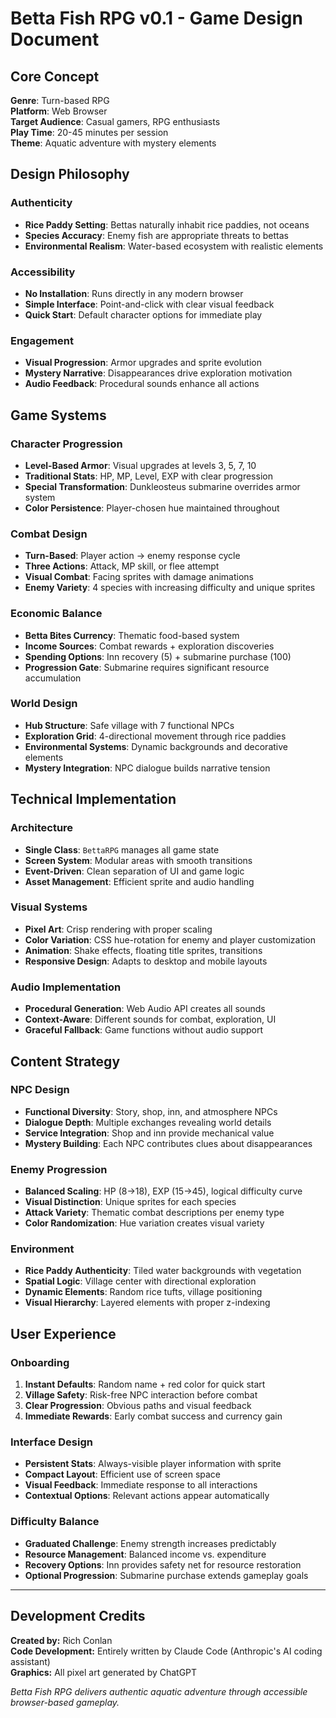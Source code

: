 # Betta Fish RPG v0.1 - Game Design Document

## Core Concept

**Genre**: Turn-based RPG  
**Platform**: Web Browser  
**Target Audience**: Casual gamers, RPG enthusiasts  
**Play Time**: 20-45 minutes per session  
**Theme**: Aquatic adventure with mystery elements

## Design Philosophy

### Authenticity
- **Rice Paddy Setting**: Bettas naturally inhabit rice paddies, not oceans
- **Species Accuracy**: Enemy fish are appropriate threats to bettas
- **Environmental Realism**: Water-based ecosystem with realistic elements

### Accessibility
- **No Installation**: Runs directly in any modern browser
- **Simple Interface**: Point-and-click with clear visual feedback
- **Quick Start**: Default character options for immediate play

### Engagement
- **Visual Progression**: Armor upgrades and sprite evolution
- **Mystery Narrative**: Disappearances drive exploration motivation
- **Audio Feedback**: Procedural sounds enhance all actions

## Game Systems

### Character Progression
- **Level-Based Armor**: Visual upgrades at levels 3, 5, 7, 10
- **Traditional Stats**: HP, MP, Level, EXP with clear progression
- **Special Transformation**: Dunkleosteus submarine overrides armor system
- **Color Persistence**: Player-chosen hue maintained throughout

### Combat Design
- **Turn-Based**: Player action → enemy response cycle
- **Three Actions**: Attack, MP skill, or flee attempt
- **Visual Combat**: Facing sprites with damage animations
- **Enemy Variety**: 4 species with increasing difficulty and unique sprites

### Economic Balance
- **Betta Bites Currency**: Thematic food-based system
- **Income Sources**: Combat rewards + exploration discoveries
- **Spending Options**: Inn recovery (5) + submarine purchase (100)
- **Progression Gate**: Submarine requires significant resource accumulation

### World Design
- **Hub Structure**: Safe village with 7 functional NPCs
- **Exploration Grid**: 4-directional movement through rice paddies
- **Environmental Systems**: Dynamic backgrounds and decorative elements
- **Mystery Integration**: NPC dialogue builds narrative tension

## Technical Implementation

### Architecture
- **Single Class**: `BettaRPG` manages all game state
- **Screen System**: Modular areas with smooth transitions
- **Event-Driven**: Clean separation of UI and game logic
- **Asset Management**: Efficient sprite and audio handling

### Visual Systems
- **Pixel Art**: Crisp rendering with proper scaling
- **Color Variation**: CSS hue-rotation for enemy and player customization
- **Animation**: Shake effects, floating title sprites, transitions
- **Responsive Design**: Adapts to desktop and mobile layouts

### Audio Implementation
- **Procedural Generation**: Web Audio API creates all sounds
- **Context-Aware**: Different sounds for combat, exploration, UI
- **Graceful Fallback**: Game functions without audio support

## Content Strategy

### NPC Design
- **Functional Diversity**: Story, shop, inn, and atmosphere NPCs
- **Dialogue Depth**: Multiple exchanges revealing world details
- **Service Integration**: Shop and inn provide mechanical value
- **Mystery Building**: Each NPC contributes clues about disappearances

### Enemy Progression
- **Balanced Scaling**: HP (8→18), EXP (15→45), logical difficulty curve
- **Visual Distinction**: Unique sprites for each species
- **Attack Variety**: Thematic combat descriptions per enemy type
- **Color Randomization**: Hue variation creates visual variety

### Environment
- **Rice Paddy Authenticity**: Tiled water backgrounds with vegetation
- **Spatial Logic**: Village center with directional exploration
- **Dynamic Elements**: Random rice tufts, village positioning
- **Visual Hierarchy**: Layered elements with proper z-indexing

## User Experience

### Onboarding
1. **Instant Defaults**: Random name + red color for quick start
2. **Village Safety**: Risk-free NPC interaction before combat
3. **Clear Progression**: Obvious paths and visual feedback
4. **Immediate Rewards**: Early combat success and currency gain

### Interface Design
- **Persistent Stats**: Always-visible player information with sprite
- **Compact Layout**: Efficient use of screen space
- **Visual Feedback**: Immediate response to all interactions
- **Contextual Options**: Relevant actions appear automatically

### Difficulty Balance
- **Graduated Challenge**: Enemy strength increases predictably
- **Resource Management**: Balanced income vs. expenditure
- **Recovery Options**: Inn provides safety net for resource restoration
- **Optional Progression**: Submarine purchase extends gameplay goals

---

## Development Credits

**Created by:** Rich Conlan  
**Code Development:** Entirely written by Claude Code (Anthropic's AI coding assistant)  
**Graphics:** All pixel art generated by ChatGPT  

*Betta Fish RPG delivers authentic aquatic adventure through accessible browser-based gameplay.*